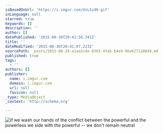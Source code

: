 ```yaml
---
isBasedOnUrl: 'https://i.imgur.com/UsL5z46.gif'
inLanguage: null
starred: true
keywords: []
description: ''
author: []
datePublished: '2015-08-30T20:41:56.341Z'
title: ''
dateModified: '2015-08-30T20:41:07.223Z'
sourcePath: _posts/2015-08-28-a1aa2c4e-8302-4fab-b4e9-96e827120849.md
published: true
tags:
  - ''
authors: []
publisher:
  name: i.imgur.com
  domain: i.imgur.com
  url: null
  favicon: null
_type: MediaObject
_context: 'http://schema.org'

---
```

![if we wash our hands of the conflict between the powerful and the powerless we side with the powerful -- we don't remain neutral](https://i.imgur.com/UsL5z46.gif)